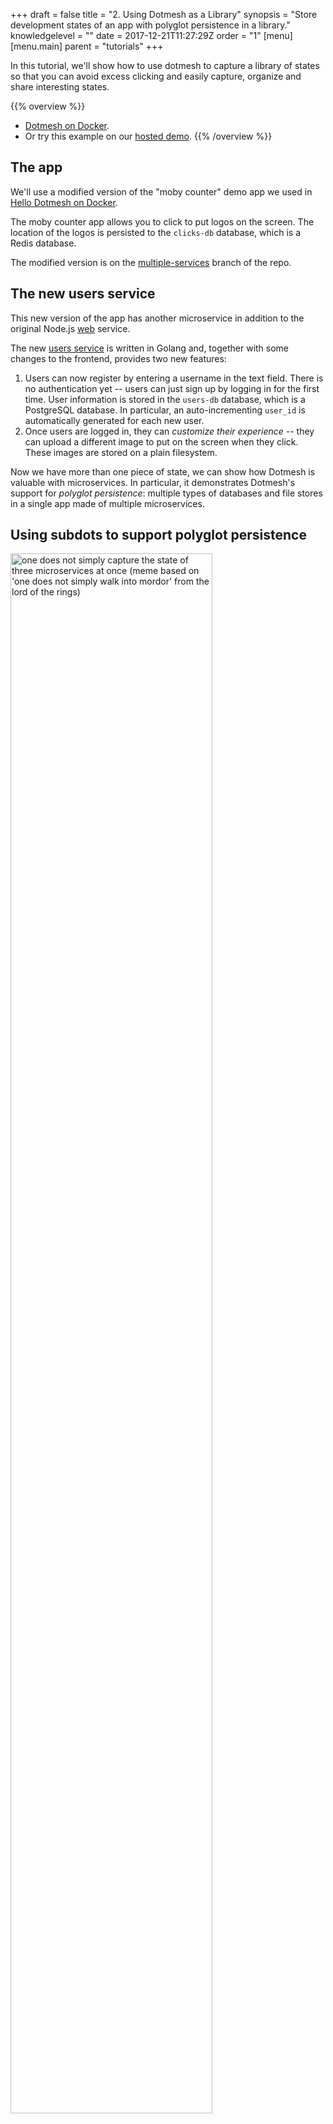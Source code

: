 +++
draft = false
title = "2. Using Dotmesh as a Library"
synopsis = "Store development states of an app with polyglot persistence in a library."
knowledgelevel = ""
date = 2017-12-21T11:27:29Z
order = "1"
[menu]
  [menu.main]
    parent = "tutorials"
+++

In this tutorial, we'll show how to use dotmesh to capture a library of states so that you can avoid excess clicking and easily capture, organize and share interesting states.

{{% overview %}}
* [Dotmesh on Docker](/install-setup/docker/).
* Or try this example on our [hosted demo](/install-setup/katacoda/).
{{% /overview %}}

## The app

We'll use a modified version of the "moby counter" demo app we used in [Hello Dotmesh on Docker](/tutorials/hello-dotmesh-docker/).

The moby counter app allows you to click to put logos on the screen.
The location of the logos is persisted to the `clicks-db` database, which is a Redis database.

The modified version is on the [multiple-services](https://github.com/dotmesh-io/moby-counter/tree/multiple-services) branch of the repo.

## The new users service

This new version of the app has another microservice in addition to the original Node.js [web](https://github.com/dotmesh-io/moby-counter/blob/multiple-services/server.js) service.

The new [users service](https://github.com/dotmesh-io/moby-counter/blob/multiple-services/users/main.go) is written in Golang and, together with some changes to the frontend, provides two new features:

1. Users can now register by entering a username in the text field.
   There is no authentication yet -- users can just sign up by logging in for the first time.
   User information is stored in the `users-db` database, which is a PostgreSQL database.
   In particular, an auto-incrementing `user_id` is automatically generated for each new user.
2. Once users are logged in, they can _customize their experience_ -- they can upload a different image to put on the screen when they click.
   These images are stored on a plain filesystem.

Now we have more than one piece of state, we can show how Dotmesh is valuable with microservices.
In particular, it demonstrates Dotmesh's support for _polyglot persistence_: multiple types of databases and file stores in a single app made of multiple microservices.

## Using subdots to support polyglot persistence

<img src="/hugo/library-01-one-does-not-simply.png" alt="one does not simply capture the state of three microservices at once (meme based on 'one does not simply walk into mordor' from the lord of the rings)" style="width: 80%;" />

_Actually, we can!_

Take a look at the [`docker-compose.yml`](https://github.com/dotmesh-io/moby-counter/blob/multiple-services/docker-compose.yml) file in this branch.

Note how it has _three_ stateful components (excerpt):

```yaml
volumes:
  app.clicks-db:
    driver: dm
  app.users-db:
    driver: dm
  app.uploads:
    driver: dm
```

These docker volumes reference three subdots of the same dotmesh dot: "app".
Note how they are then used in the `volumes` definitions of the various microservices.

Let's get our hands on the app:

{{< copyable name="step-01" >}}
git clone git@github.com:dotmesh-io/moby-counter
cd moby-counter
git checkout multiple-services
{{< /copyable >}}

And start it up (requires [Dotmesh on Docker](/install-setup/docker/) and Docker Compose):

{{< copyable name="step-02" >}}
docker-compose up -d
{{< /copyable >}}

Notice now that there is a new dot:

{{< copyable name="step-03" >}}
dm list
{{< /copyable >}}

Why is it called `mobycounter_app`?

Docker Compose automatically prefixes the name of the folder that the compose file is in to volume names that it passes to dotmesh.

Dotmesh strips off everything after the `.` because it puts multiple subdots inside a single dot.

Make it the active dot.

{{< copyable name="step-03" >}}
dm switch mobycounter_app
{{< /copyable >}}

We're ready to start capturing states!

## Let's capture some states and make a library!

There are at least four interesting states we can capture with this app, one useful to avoid excess clicking, and three which represent problem states which need fixes in the code:

1. **Pagination.** A users database with more than 10 users in it, which will be useful for testing pagination in the admin panel (which doesn't exist yet).
2. **The bug bug.** A bizarre _actual bug_ that shows up sometimes when you click enough times in certain parts of the screen.
   You might manage to cause it but not know how you did it!
   That makes it hard to explain how to reproduce it.
3. **Aspect ratios.** A display bug with how uploaded images with tall aspect ratios look. This is probably one for the frontend team.
4. **Security vulerability.** The best one: a security vulnerability!
   You've figured out how an unprivileged user can set the _default image_ for _all new users_!
   Oh no!
   Better get a reproducer over to the security team ASAP.

Note that all of the states depend on the state of _more than one of the databases_!
Good thing we can capture more than one of them at a time.

### First, capture the empty state on the master branch

{{< copyable name="step-04" >}}
dm commit -m "Empty state"
{{< /copyable >}}

This way we can come back to the master branch each time we want to create a new state.

### Big users database

{{< copyable name="step-05" >}}
dm checkout -b many-users
{{< /copyable >}}

Go to the app at [localhost:8100](http://localhost:8100) and sign up 11 times (just by putting a new username in the login field each time).
Sign out by just reloading the page (stripping `?user=` off the URL if necessary).

{{< copyable name="step-06" >}}
dm commit -m "Created user1...user11 in user databases."
{{< /copyable >}}

Wow, that was boring.
Wouldn't it be nice if neither you nor anyone else on the team ever had to do that ever again.

{{< copyable name="step-07" >}}
dm push hub mobycounter_app many-users
{{< /copyable >}}

Now you don't, you can just pull down this state next time you need to test pagination of users.

Switch back to master for the next one.

{{< copyable name="step-08" >}}
dm checkout master
{{< /copyable >}}


### Bizarre "actual bug"

{{< copyable name="step-09" >}}
dm checkout -b bug-bug
{{< /copyable >}}

Go to the app at [localhost:8100](http://localhost:8100) and click 5 times in the top 100px of the screen.
You should see a real bug show up.

Now, if you didn't know that it only happened in those specific circumstances, and you created the state by accident, and then a co-worker struggled to reproduce it, that would be pretty annoying!
Let's keep this valuable and weird state safe until we get a chance to debug it.

{{< copyable name="step-10" >}}
dm commit -m "Huh, a real bug shows up on the screen, wtf."
{{< /copyable >}}

{{< copyable name="step-11" >}}
dm push hub mobycounter_app bug-bug
{{< /copyable >}}

Maybe you'll get round to figuring this one out, or maybe a coworker will need to pick it up because you're on vacation and it's affecting one of your biggest customers.
Good thing it's stored in **dothub** so that whoever needs to reproduce the state will be able to pick it up whenever they need to.

Switch back to master for the next one.

{{< copyable name="step-12" >}}
dm checkout master
{{< /copyable >}}


### Aspect ratio bug

{{< copyable name="step-13" >}}
dm checkout -b aspect-ratios
{{< /copyable >}}

Go to the app at [localhost:8100](http://localhost:8100) and register (log in) as a user called `fred`.
Now go and find an image file with a tall aspect ratio.
I recommend searching Google Images for a picture of the Eiffel Tower.

Uplaod it as that user's custom image.

{{< copyable name="step-14" >}}
dm commit -m "
    Log in as 'fred' to see that only the top half of the uploaded image
    will show up.
"
{{< /copyable >}}

{{< copyable name="step-15" >}}
dm push hub mobycounter_app aspect-ratios
{{< /copyable >}}

Now you can send this off to the frontend team to sort out.

Switch back to master for the next one.

{{< copyable name="step-16" >}}
dm checkout master
{{< /copyable >}}


### Security vulnerability

{{< copyable name="step-13" >}}
dm checkout -b security-vulnerability
{{< /copyable >}}

Go to the app at [localhost:8100](http://localhost:8100) and register (log in) as a user with an _empty string username_.
Now go and find a scary looking image that's the sort of thing a hacker would use to deface your app.
I recommend searching Google Images for a pirate flag.

Upload it as that user's custom image.

Observe that upon logging out (refreshing) and then creating a _new_ user, say `georgina`, that Georgina's account will now appear to be compromised, and will show the pirate flag when it should show the dotmesh logo as the default image (before she's uploaded anything)!

{{< copyable name="step-14" >}}
dm commit -m "
   Eek - register as any new user (e.g. 'newuser1') to see
   that all new accounts are showing a compromised image.
"
{{< /copyable >}}

{{< copyable name="step-15" >}}
dm push hub mobycounter_app security-vulnerability
{{< /copyable >}}

Now you can send this off to the security team to sort out.
Let's hope they write an acceptance test to catch this unexpected interaction and make sure it never comes back!

{{< copyable name="step-16" >}}
dm checkout master
{{< /copyable >}}

## Library created

OK, so you've created four branches and pushed them all to **dothub**.

What now?
You might want to open some issues for the bugs in your issue tracker.

In the issue tracker, you can link to the specific branch in the **dothub**, along with the specific branch of the code (`multiple-services`) that are needed _together_ to reproduce the issue.

So for example, for the security issue, you might write up the issue as:
```plain
Security issue
--------------

A regular user managed to set the default image for all new users - by creating
a user account with an empty string username.

Reproducer here:
https://dothub.com/ui/lukemarsden/mobycounter_app/tree/security-vulnerability
+
https://github.com/dotmesh-io/moby-counter/tree/multiple-services

Register as any new user that doesn't exist in the data commit, e.g. newuser1,
and you'll see pirate flags.
```

**Being able to pin specific versions of data + code and run them together anywhere is what makes this workflow so powerful.**

It means that when someone else, potentially on a different team, certainly on a different computer, quite possibly on the other side of the planet, comes along to try and fix the bug, they'll be able to pull down and have the reproducer right there in front of them.

_NB: in the example above, it would be better if the URLs linked to did pin specific commits, rather than just referring to branches where the latest commits can change over time._

## What next?

OK, so you've filed all your issues.
What next?

Next up, let's pretend to be one of the developers who has to fix one of the bugs that we've captured in the library.

* [Collaborating with dotmesh and dothub](/tutorials/collaboration/).
